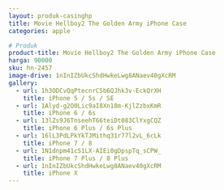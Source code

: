 ```yaml
---
layout: produk-casinghp
title: Movie Hellboy2 The Golden Army iPhone Case
categories: apple

# Produk
product-title: Movie Hellboy2 The Golden Army iPhone Case
harga: 90000
sku: hn-2457
image-drive: 1nInIZbUkcShdHwkeLwg8ANaev40gXcRM
gallery:
  - url: 1h3ODCvQqPtecnrC5b6QJhk3v-EckQrXH
    title: iPhone 5 / 5s / SE
  - url: 1Alyd-g2O0Lic9aI8Xn18m-KjlZzbxKmR
    title: iPhone 6 / 6s
  - url: 13lZs9J6TnseehT66teiDt083ClYxgCQZ
    title: iPhone 6 Plus / 6s Plus
  - url: 16lL3PdLPkYkTJMithq31r77l2vL_6cLk
    title: iPhone 7 / 8
  - url: 1N1dnpm41cS1LX-AIEi0gDpspTq_sCPW_
    title: iPhone 7 Plus / 8 Plus
  - url: 1nInIZbUkcShdHwkeLwg8ANaev40gXcRM
    title: iPhone X
---
```

